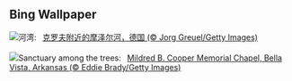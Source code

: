 ## Bing Wallpaper
![](https://www.bing.com/th?id=OHR.MoselleRiver_ZH-CN1283415242_UHD.jpg&w=1000)河湾:&nbsp;&ensp;[克罗夫附近的摩泽尔河，德国 (© Jorg Greuel/Getty Images)](https://www.bing.com/th?id=OHR.MoselleRiver_ZH-CN1283415242_UHD.jpg)
<br><br/>
![](https://www.bing.com/th?id=OHR.CooperChapel_EN-US2412561000_UHD.jpg&w=1000)Sanctuary among the trees:&nbsp;&ensp;[Mildred B. Cooper Memorial Chapel, Bella Vista, Arkansas (© Eddie Brady/Getty Images)](https://www.bing.com/th?id=OHR.CooperChapel_EN-US2412561000_UHD.jpg)
<br><br/>
